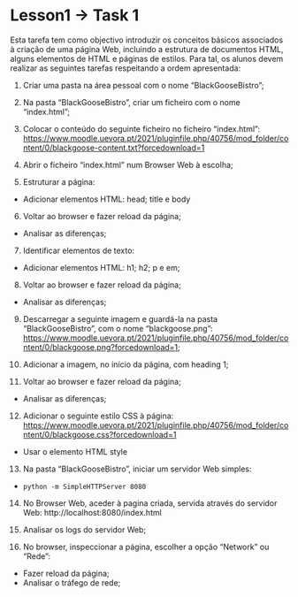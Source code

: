 # Lesson1 -> Task 1

Esta tarefa tem como objectivo introduzir os conceitos básicos associados à criação de uma página Web, incluindo a estrutura de documentos HTML, alguns elementos de HTML e páginas de estilos. Para tal, os alunos devem realizar as seguintes tarefas respeitando a ordem apresentada:

1. Criar uma pasta na área pessoal com o nome “BlackGooseBistro”;

2. Na pasta “BlackGooseBistro”, criar um ficheiro com o nome “index.html”;

3. Colocar o conteúdo do seguinte ficheiro no ficheiro “index.html”: https://www.moodle.uevora.pt/2021/pluginfile.php/40756/mod_folder/content/0/blackgoose-content.txt?forcedownload=1

4. Abrir o ficheiro “index.html” num Browser Web à escolha;

5. Estruturar a página:
-	Adicionar elementos HTML: head; title e body

6. Voltar ao browser e fazer reload da página;
- Analisar as diferenças;

7. Identificar elementos de texto:
-	Adicionar elementos HTML: h1; h2; p e em; 

8. Voltar ao browser e fazer reload da página;
-	Analisar as diferenças;

9. Descarregar a seguinte imagem e guardá-la na pasta “BlackGooseBistro”, com o nome “blackgoose.png”: https://www.moodle.uevora.pt/2021/pluginfile.php/40756/mod_folder/content/0/blackgoose.png?forcedownload=1;

10. Adicionar a imagem, no início da página, com heading 1;

11. Voltar ao browser e fazer reload da página;
-	Analisar as diferenças;

12.	Adicionar o seguinte estilo CSS à página: https://www.moodle.uevora.pt/2021/pluginfile.php/40756/mod_folder/content/0/blackgoose.css?forcedownload=1
-	Usar o elemento HTML style

13. Na pasta “BlackGooseBistro”, iniciar um servidor Web simples: 
-	`python -m SimpleHTTPServer 8080`

14. No Browser Web, aceder à pagina criada, servida através do servidor Web: http://localhost:8080/index.html

15. Analisar os logs do servidor Web;

16. No browser, inspeccionar a página, escolher a opção “Network” ou “Rede”:
-	Fazer reload da página;
-	Analisar o tráfego de rede;

